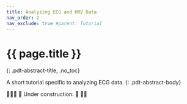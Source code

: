 ```yaml
---
title: Analyzing ECG and HRV Data
nav_order: 2
nav_exclude: true #parent: Tutorial
---
```

<!--- TODO: Write ECG HRV tutorial. -->

# {{ page.title }} #
{: .pdt-abstract-title, .no_toc}

A short tutorial specific to analyzing ECG data.
{: .pdt-abstract-body}

👷🏻‍♀️ 🚧 Under construction. 🚧 👷🏻
